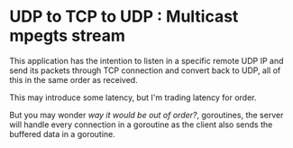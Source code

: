 # UDP to TCP to UDP : Multicast mpegts stream

This application has the intention to listen in a specific remote UDP IP and send its packets through TCP connection and convert back to UDP, all of this in the same order as received.

This may introduce some latency, but I'm trading latency for order.

But you may wonder _way it would be out of order?_, goroutines, the server will handle every connection in a goroutine as the client also sends the buffered data in a goroutine.
